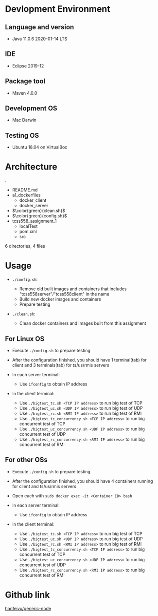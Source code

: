 # Devlopment Environment
## Language and version
  - Java 11.0.6 2020-01-14 LTS

## IDE
  - Eclipse 2019-12

## Package tool
  - Maven 4.0.0

## Development OS 
  - Mac Darwin

## Testing OS 
  - Ubuntu 18.04 on VirtualBox

# Architecture
.
 - README.md
 - a1_dockerfiles
    - docker_client
    - docker_server
 - $\color{green}{clean.sh}$
 - $\color{green}{config.sh}$
 - tcss558_assignment_1
    - localTest
    - pom.xml
    - src

6 directories, 4 files

# Usage
  - `./config.sh`: 
    - Remove old built images and containers that includes
        "tcss558server"/"tcss558client" in the name
    - Build new docker images and containers 
    - Prepare testing

  - `./clean.sh`: 
    - Clean docker containers and images built from this assignment

## For Linux OS
  - Execute `./config.sh` to prepare testing
  - After the configuration finished, you should have 1 terminal(tab) for client
    and 3 terminals(tab) for ts/us/rmis servers

  - In each server terminal:
    - Use `ifconfig` to obtain IP address

  - In the client terminal:
    - Use `./bigtest_tc.sh <TCP IP address>` to run big test of TCP
    - Use `./bigtest_uc.sh <UDP IP address>` to run big test of UDP
    - Use `./bigtest_rc.sh <RMI IP address>` to run big test of RMI
    - Use `./bigtest_tc_concurrency.sh <TCP IP address>` to run big concurrent test of TCP
    - Use `./bigtest_uc_concurrency.sh <UDP IP address>` to run big concurrent test of UDP
    - Use `./bigtest_rc_concurrency.sh <RMI IP address>` to run big concurrent test of RMI

## For other OSs
  - Execute `./config.sh` to prepare testing
  - After the configuration finished, you should have 4 containers running for
    client and ts/us/rmis servers

  - Open each with `sudo docker exec -it <Container ID> bash`

  - In each server terminal:
    - Use `ifconfig` to obtain IP address

  - In the client terminal:
    - Use `./bigtest_tc.sh <TCP IP address>` to run big test of TCP
    - Use `./bigtest_uc.sh <UDP IP address>` to run big test of UDP
    - Use `./bigtest_rc.sh <RMI IP address>` to run big test of RMI
    - Use `./bigtest_tc_concurrency.sh <TCP IP address>` to run big concurrent test of TCP
    - Use `./bigtest_uc_concurrency.sh <UDP IP address>` to run big concurrent test of UDP
    - Use `./bigtest_rc_concurrency.sh <RMI IP address>` to run big concurrent test of RMI

# Github link
[hanfeiyu/generic-node](https://github.com/hanfeiyu/genericNode)


